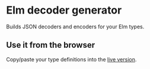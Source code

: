 # Elm decoder generator

Builds JSON decoders and encoders for your Elm types.


## Use it from the browser

Copy/paste your type definitions into the [live version](https://dkodaj.github.io/decgen).